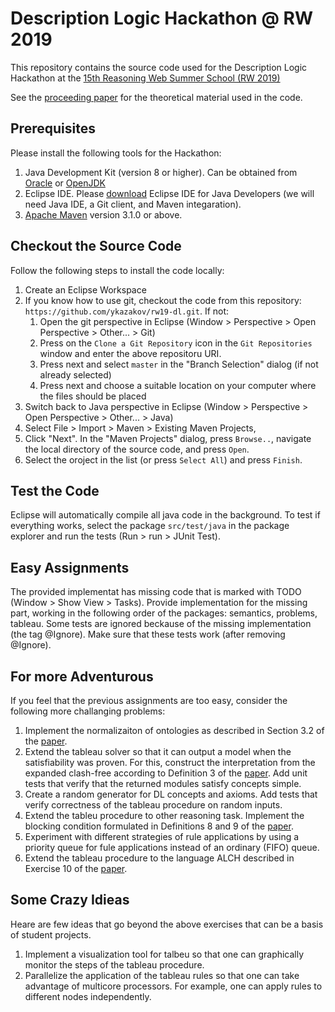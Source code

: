 # Description Logic Hackathon @ RW 2019
This repository contains the source code used for the Description Logic Hackathon at the 
[15th Reasoning Web Summer School (RW 2019)](https://rulemlrr19.inf.unibz.it/rw2019/)

See the [proceeding paper](https://doi.org/10.1007/978-3-030-31423-1_1) for the theoretical material used in the code.

## Prerequisites
Please install the following tools for the Hackathon:
1. Java Development Kit (version 8 or higher). Can be obtained from [Oracle](https://www.oracle.com/technetwork/java/javase/downloads) or [OpenJDK](https://openjdk.java.net/install/)
2. Eclipse IDE. Please [download](https://www.eclipse.org/downloads/) Eclipse IDE for Java Developers (we will need Java IDE, a Git client, and Maven integaration).
3. [Apache Maven](https://maven.apache.org/) version 3.1.0 or above.

## Checkout the Source Code
Follow the following steps to install the code locally:
1. Create an Eclipse Workspace
2. If you know how to use git, checkout the code from this repository: `https://github.com/ykazakov/rw19-dl.git`.
  If not:
   1. Open the git perspective in Eclipse (Window > Perspective > Open Perspective > Other... > Git)
   2. Press on the `Clone a Git Repository` icon in the `Git Repositories` window and enter the above repositoru URI.
   3. Press next and select `master` in the "Branch Selection" dialog (if not already selected)
   4. Press next and choose a suitable location on your computer where the files should be placed
3. Switch back to Java perspective in Eclipse (Window > Perspective > Open Perspective > Other... > Java)
4. Select File > Import > Maven > Existing Maven Projects, 
5. Click "Next". In the "Maven Projects" dialog, press `Browse..`, navigate the local directory of the source code, and press `Open`.
6. Select the oroject in the list (or press `Select All`) and press `Finish`.

## Test the Code
Eclipse will automatically compile all java code in the background. 
To test if everything works, select the package `src/test/java` in the package explorer and run the tests (Run > run > JUnit Test).

## Easy Assignments
The provided implementat has missing code that is marked with TODO (Window > Show View > Tasks).
Provide implementation for the missing part, working in the following order of the packages: semantics, problems, tableau.
Some tests are ignored beckause of the missing implementation (the tag @Ignore). Make sure that these tests work (after removing @Ignore).

## For more Adventurous
If you feel that the previous assignments are too easy, consider the following more challanging problems:
1. Implement the normalizaiton of ontologies as described in Section 3.2 of the [paper](https://doi.org/10.1007/978-3-030-31423-1_1).
2. Extend the tableau solver so that it can output a model when the satisfiability was proven. For this, construct the interpretation from the expanded clash-free according to Definition 3 of the [paper](https://doi.org/10.1007/978-3-030-31423-1_1). Add unit tests that verify that the returned modules satisfy concepts simple.
4. Create a random generator for DL concepts and axioms. Add tests that verify correctness of the tableau procedure on random inputs.
5. Extend the tableu procedure to other reasoning task. Implement the blocking condition formulated in Definitions 8 and 9 of the [paper](https://doi.org/10.1007/978-3-030-31423-1_1).
6. Experiment with different strategies of rule applications by using a priority queue for fule applications instead of an ordinary (FIFO) queue.
7. Extend the tableau procedure to the language ALCH described in Exercise 10 of the [paper](https://doi.org/10.1007/978-3-030-31423-1_1).

## Some Crazy Idieas
Heare are few ideas that go beyond the above exercises that can be a basis of student projects.
1. Implement a visualization tool for talbeu so that one can graphically monitor the steps of the tableau procedure.
2. Parallelize the application of the tableau rules so that one can take advantage of multicore processors. For example, one can apply rules to different nodes independently.
